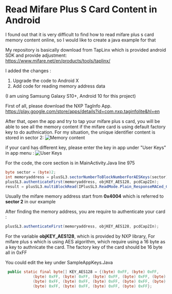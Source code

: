 # Read Mifare Plus S Card Content in Android
I found out that it is very difficult to find how to read mifare plus s card memory content online, so I would like to create a java example for that

My repository is basically download from TapLinx which is provided android SDK and provide adjustment: 
https://www.mifare.net/en/products/tools/taplinx/

I added the changes : 
1. Upgrade the code to Android X
2. Add code for reading memory address data

(I am using Samsung Galaxy S10+, Android 10 for this project)

First of all, please download the NXP TagInfo App.
https://play.google.com/store/apps/details?id=com.nxp.taginfolite&hl=en

After that, open the app and try to tap your mifare plus s card, you will be able to see all the memory content if the mifare card is using default factory key to do authnication.
For my situation, the unique identifier content is stored in sector 2:
![Memory content](https://github.com/mickychanhk/ReadMifarePlusSContent/blob/master/image/memory%20address.png)

if your card has different key, please enter the key in app under "User Keys" in app menu : 
![User Keys](https://github.com/mickychanhk/ReadMifarePlusSContent/blob/master/image/mifare%20key%20insert%20in%20app.jpg?raw=true)

For the code,  the core section is in MainActivity.Java line 975
```Java
byte sector = (byte)2;
int memoryaddress = plusSL3.sectorNumberToBlockNumberForAESKeys(sector);
plusSL3.authenticateFirst(memoryaddress, objKEY_AES128, pcdCap2In);
result = plusSL3.multiBlockRead(IPlusSL3.ReadMode.Plain_ResponseMACed_CommandMACed, 8, 3);
```
Usually the mifare memory address start from **0x4004** which is referred to **sector 2** in our example

After finding the memory address, you are require to authenticate your card : 

```Java
plusSL3.authenticateFirst(memoryaddress, objKEY_AES128, pcdCap2In);
```

For the variable **objKEY_AES128**, which is provided by NXP library, For mifare plus s which is using AES algorithm, which require using a 16 byte as a key to authnicate the card. The factory key of the card should be 16 byte all in 0xFF

You could edit the key under SampleAppKeys.Java
```Java
 public static final byte[] KEY_AES128 = {(byte) 0xFF, (byte) 0xFF,
            (byte) 0xFF, (byte) 0xFF, (byte) 0xFF, (byte) 0xFF, (byte) 0xFF,
            (byte) 0xFF, (byte) 0xFF, (byte) 0xFF, (byte) 0xFF, (byte) 0xFF,
            (byte) 0xFF, (byte) 0xFF, (byte) 0xFF, (byte) 0xFF};
```

